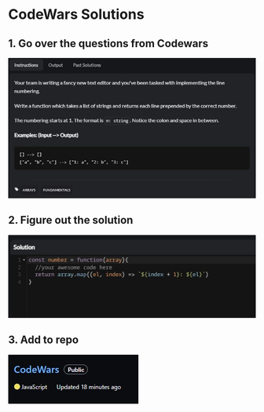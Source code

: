# CodeWars Solutions

## 1. Go over the questions from Codewars
<img src='img/CodewarsImg.jpg'>

## 2. Figure out the solution
<img src='img/CodewarsSolution.jpg'>

## 3. Add to repo
<img src='img/CodewarsRepo.jpg'>